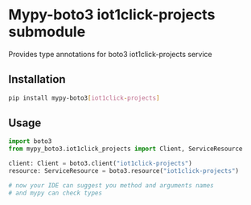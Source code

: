 # Mypy-boto3 iot1click-projects submodule

Provides type annotations for boto3 iot1click-projects service

## Installation

```bash
pip install mypy-boto3[iot1click-projects]
```

## Usage

```python
import boto3
from mypy_boto3.iot1click_projects import Client, ServiceResource

client: Client = boto3.client("iot1click-projects")
resource: ServiceResource = boto3.resource("iot1click-projects")

# now your IDE can suggest you method and arguments names
# and mypy can check types
```

